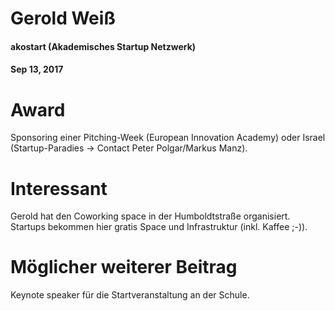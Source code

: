 # Gerold Weiß
#### akostart (Akademisches Startup Netzwerk)
#### Sep 13, 2017

# Award
Sponsoring einer Pitching-Week (European Innovation Academy) oder Israel (Startup-Paradies -> Contact Peter Polgar/Markus Manz).

# Interessant
Gerold hat den Coworking space in der Humboldtstraße organisiert. Startups bekommen hier gratis Space und Infrastruktur (inkl. Kaffee ;-)).

# Möglicher weiterer Beitrag
Keynote speaker für die Startveranstaltung an der Schule.
